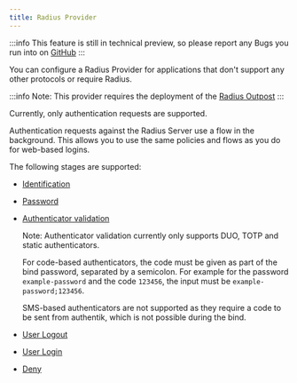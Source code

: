 ```yaml
---
title: Radius Provider
---
```


:::info
This feature is still in technical preview, so please report any Bugs you run into on [GitHub](https://github.com/goauthentik/authentik/issues)
:::

You can configure a Radius Provider for applications that don't support any other protocols or require Radius.

:::info
Note: This provider requires the deployment of the [Radius Outpost](../outposts/)
:::

Currently, only authentication requests are supported.

Authentication requests against the Radius Server use a flow in the background. This allows you to use the same policies and flows as you do for web-based logins.

The following stages are supported:

-   [Identification](../flow/stages/identification/index.md)
-   [Password](../flow/stages/password/index.md)
-   [Authenticator validation](../flow/stages/authenticator_validate/index.md)

    Note: Authenticator validation currently only supports DUO, TOTP and static authenticators.

    For code-based authenticators, the code must be given as part of the bind password, separated by a semicolon. For example for the password `example-password` and the code `123456`, the input must be `example-password;123456`.

    SMS-based authenticators are not supported as they require a code to be sent from authentik, which is not possible during the bind.

-   [User Logout](../flow/stages/user_logout.md)
-   [User Login](../flow/stages/user_login/index.md)
-   [Deny](../flow/stages/deny.md)
